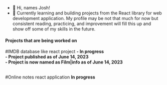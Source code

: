 - 👋 Hi, names Josh!
- 🌱 Currently learning and building projects from the React library for web development application. My profile may be not that much for now but consistent reading, practicing, and improvement will fill this up and show off some of my skills in the future.

<h4>Projects that are being worked on</h4>
#IMDB database like react project <b>- In progress</b><br>
  <b>- Project published as of June 14, 2023</b><br>
  <b>- Project is now named as Film|info as of June 14, 2023</b><br><br>
  
#Online notes react application <b>In progress</b>


<!---
Lomeda-Joshua/Lomeda-Joshua is a ✨ special ✨ repository because its `README.md` (this file) appears on your GitHub profile.
You can click the Preview link to take a look at your changes.
--->
